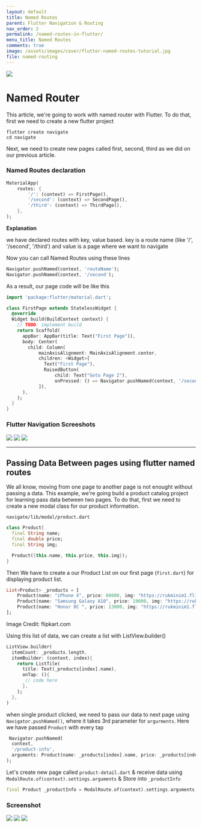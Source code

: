 ```yaml
---
layout: default
title: Named Routes
parent: Flutter Navigation & Routing
nav_order: 2
permalink: /named-routes-in-flutter/
menu_title: Named Routes
comments: true
image: /assets/images/cover/flutter-named-routes-tutorial.jpg
file: named-routing
---
```


<img src="/assets/images/cover/flutter-named-routes-tutorial.jpg">

# Named Router

This article, we're going to work with named router with Flutter. To do that, first we need to create a new flutter project

    flutter create navigate
    cd navigate

Next, we need to create new pages called first, second, third as we did on our previous article.


### Named Routes declaration

```dart
MaterialApp(
    routes: {
        '/': (context) => FirstPage(),
        '/second': (context) => SecondPage(),
        '/third': (context) => ThirdPage(),
    },
);
```
**Explanation**

we have declared routes with key, value based. key is a route name (like '/', '/second', '/third') and value is a page where we want to navigate

Now you can call Named Routes using these lines

```dart
Navigator.pushNamed(context, 'routeName');
Navigator.pushNamed(context, '/second');
```

As a result, our page code will be like this

```dart
import 'package:flutter/material.dart';

class FirstPage extends StatelessWidget {
  @override
  Widget build(BuildContext context) {
    // TODO: implement build
    return Scaffold(
      appBar: AppBar(title: Text("First Page")),
      body: Center(
        child: Column(
            mainAxisAlignment: MainAxisAlignment.center,
            children: <Widget>[
              Text("First Page"),
              RaisedButton(
                  child: Text("Goto Page 2"),
                  onPressed: () => Navigator.pushNamed(context, '/second'))
            ]),
      ),
    );
  }
}
```

### Flutter Navigation Screeshots

<img src="/assets/images/screenshots/routing/simple-navigate-1.png"> <img src="/assets/images/screenshots/routing/simple-navigate-2.png"> <img src="/assets/images/screenshots/routing/simple-navigate-3.png">


---

## Passing Data Between pages using flutter named routes

We all know, moving from one page to another page is not enought without passing a data. This example, we're going build a product catalog project for learning pass data between two pages. To do that, first we need to create a new modal class for our product information.

`navigate/lib/modal/product.dart`

```dart
class Product{
  final String name;
  final double price;
  final String img;

  Product({this.name, this.price, this.img});
}
```

Then We have to create a our Product List on our first page (`first.dart`) for displaying product list.

```dart
List<Product> _products = [
    Product(name: "iPhone X", price: 60000, img: "https://rukminim1.flixcart.com/image/416/416/j9d3bm80/mobile/k/x/a/apple-iphone-x-mqa82hn-a-original-imaeyysgmypxmazk.jpeg?q=70"),
    Product(name: "Samsung Galaxy A10", price: 19000, img: "https://rukminim1.flixcart.com/image/416/416/jt8yxe80/mobile/g/v/x/samsung-galaxy-a10-sm-a105fzbgins-original-imafenbrg4zt5xye.jpeg?q=70"),
    Product(name: "Honor 8C ", price: 13000, img: "https://rukminim1.flixcart.com/image/416/416/jq5iky80/mobile/h/z/n/honor-8c-bkk-al10-original-imafc7hyyxjpv6ew.jpeg?q=70"),
];
```
Image Credit: flipkart.com

Using this list of data, we can create a list with ListView.builder()


```dart
ListView.builder(
  itemCount: _products.length,
  itemBuilder: (context, index){
    return ListTile(
      title: Text(_products[index].name),
      onTap: (){
       // code here
      },
    );
  },
)
```

when single product clicked, we need to pass our data to next page using `Navigator.pushNamed()`, where it takes 3rd parameter for `argurments`. Here we have passed `Product` with every tap

```dart
 Navigator.pushNamed(
  context,
  '/product-info',
  arguments: Product(name: _products[index].name, price: _products[index].price, img: _products[index].img),
);
```

Let's create new page called `product-detail.dart` & receive data using `ModalRoute.of(context).settings.arguments` & Store into `_productInfo`

```dart
final Product _productInfo = ModalRoute.of(context).settings.arguments;
```

### Screenshot

<img src="/assets/images/screenshots/routing/named-routes1.png"> <img src="/assets/images/screenshots/routing/named-routes2.png"> <img src="/assets/images/screenshots/routing/named-routes3.png">